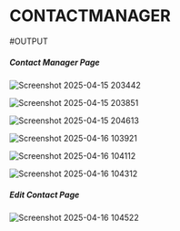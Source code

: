 # CONTACTMANAGER
#OUTPUT

<h5>Contact Manager Page</h5>

![Screenshot 2025-04-15 203442](https://github.com/user-attachments/assets/eabbe977-0df0-44b1-8df4-a9be8466b8da)


![Screenshot 2025-04-15 203851](https://github.com/user-attachments/assets/da3ee331-fa93-400c-b3b3-81efc9d80197)


![Screenshot 2025-04-15 204613](https://github.com/user-attachments/assets/f02d3d3b-f337-4cea-9f46-10e8ba793410)


![Screenshot 2025-04-16 103921](https://github.com/user-attachments/assets/c3b5f1b9-1031-4493-a80a-2575d0732d2f)


![Screenshot 2025-04-16 104112](https://github.com/user-attachments/assets/0318ef95-a69a-4296-9b03-4b99e11b6f79)


![Screenshot 2025-04-16 104312](https://github.com/user-attachments/assets/458db865-9b8d-4a1a-b2c6-ebe8ef42f298)

<h5>Edit Contact Page</h5>


![Screenshot 2025-04-16 104522](https://github.com/user-attachments/assets/802fbd4c-1a87-41fd-a266-9583c1b412ff)
